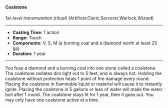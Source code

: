 #### Coalstone
*1st-level transmutation* *(ritual)* (Artificer,Cleric,Sorcerer,Warlock,Wizard)
___
- **Casting Time:** 1 action
- **Range:** Touch
- **Components:** V, S, M (a burning coal and a diamond worth at least 25 gp)
- **Duration:** 1 year
---
You fuse a diamond and a burning coal into one
stone called a coalstone. The coalstone radiates dim
light out to 5 feet, and is always hot. Holding the
coalstone without protection heals 1 point of fire
damage every round. Placing the coalstone in
flammable liquid or material will cause it to
instantly ignite. Placing the coalstone in 5 gallons or
less of water will make the water boil after 1 round.
The coalstone stays lit for 1 year, then it goes out.
You may only have one coalstone active at a time. 
